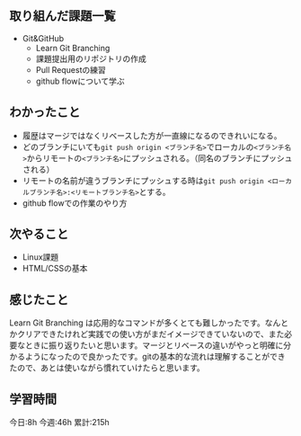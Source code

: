 ## 取り組んだ課題一覧
- Git&GitHub 
    - Learn Git Branching 
    - 課題提出用のリポジトリの作成
    - Pull Requestの練習
    - github flowについて学ぶ

	
## わかったこと
- 履歴はマージではなくリベースした方が一直線になるのできれいになる。
- どのブランチにいても`git push origin <ブランチ名>`でローカルの`<ブランチ名>`からリモートの`<ブランチ名>`にプッシュされる。（同名のブランチにプッシュされる）
- リモートの名前が違うブランチにプッシュする時は`git push origin <ローカルブランチ名>:<リモートブランチ名>`とする。
- github flowでの作業のやり方


## 次やること
- Linux課題
- HTML/CSSの基本

	
## 感じたこと
Learn Git Branching は応用的なコマンドが多くとても難しかったです。なんとかクリアできたけれど実践での使い方がまだイメージできていないので、また必要なときに振り返りたいと思います。マージとリベースの違いがやっと明確に分かるようになったので良かったです。gitの基本的な流れは理解することができたので、あとは使いながら慣れていけたらと思います。


## 学習時間
今日:8h
今週:46h 
累計:215h